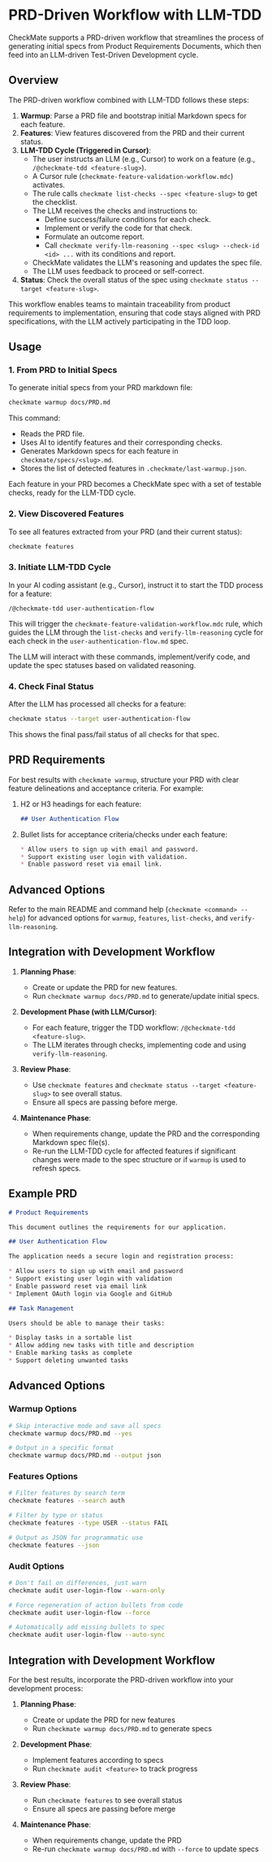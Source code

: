 # PRD-Driven Workflow with LLM-TDD

CheckMate supports a PRD-driven workflow that streamlines the process of generating initial specs from Product Requirements Documents, which then feed into an LLM-driven Test-Driven Development cycle.

## Overview

The PRD-driven workflow combined with LLM-TDD follows these steps:

1.  **Warmup**: Parse a PRD file and bootstrap initial Markdown specs for each feature.
2.  **Features**: View features discovered from the PRD and their current status.
3.  **LLM-TDD Cycle (Triggered in Cursor)**:
    *   The user instructs an LLM (e.g., Cursor) to work on a feature (e.g., `/@checkmate-tdd <feature-slug>`).
    *   A Cursor rule (`checkmate-feature-validation-workflow.mdc`) activates.
    *   The rule calls `checkmate list-checks --spec <feature-slug>` to get the checklist.
    *   The LLM receives the checks and instructions to:
        *   Define success/failure conditions for each check.
        *   Implement or verify the code for that check.
        *   Formulate an outcome report.
        *   Call `checkmate verify-llm-reasoning --spec <slug> --check-id <id> ...` with its conditions and report.
    *   CheckMate validates the LLM's reasoning and updates the spec file.
    *   The LLM uses feedback to proceed or self-correct.
4.  **Status**: Check the overall status of the spec using `checkmate status --target <feature-slug>`.

This workflow enables teams to maintain traceability from product requirements to implementation, ensuring that code stays aligned with PRD specifications, with the LLM actively participating in the TDD loop.

## Usage

### 1. From PRD to Initial Specs

To generate initial specs from your PRD markdown file:

```bash
checkmate warmup docs/PRD.md
```

This command:
- Reads the PRD file.
- Uses AI to identify features and their corresponding checks.
- Generates Markdown specs for each feature in `checkmate/specs/<slug>.md`.
- Stores the list of detected features in `.checkmate/last-warmup.json`.

Each feature in your PRD becomes a CheckMate spec with a set of testable checks, ready for the LLM-TDD cycle.

### 2. View Discovered Features

To see all features extracted from your PRD (and their current status):

```bash
checkmate features
```

### 3. Initiate LLM-TDD Cycle

In your AI coding assistant (e.g., Cursor), instruct it to start the TDD process for a feature:

```
/@checkmate-tdd user-authentication-flow
```

This will trigger the `checkmate-feature-validation-workflow.mdc` rule, which guides the LLM through the `list-checks` and `verify-llm-reasoning` cycle for each check in the `user-authentication-flow.md` spec.

The LLM will interact with these commands, implement/verify code, and update the spec statuses based on validated reasoning.

### 4. Check Final Status

After the LLM has processed all checks for a feature:

```bash
checkmate status --target user-authentication-flow
```

This shows the final pass/fail status of all checks for that spec.

## PRD Requirements

For best results with `checkmate warmup`, structure your PRD with clear feature delineations and acceptance criteria. For example:

1.  H2 or H3 headings for each feature:
    ```markdown
    ## User Authentication Flow
    ```

2.  Bullet lists for acceptance criteria/checks under each feature:
    ```markdown
    * Allow users to sign up with email and password.
    * Support existing user login with validation.
    * Enable password reset via email link.
    ```

## Advanced Options

Refer to the main README and command help (`checkmate <command> --help`) for advanced options for `warmup`, `features`, `list-checks`, and `verify-llm-reasoning`.

## Integration with Development Workflow

1.  **Planning Phase**:
    *   Create or update the PRD for new features.
    *   Run `checkmate warmup docs/PRD.md` to generate/update initial specs.

2.  **Development Phase (with LLM/Cursor)**:
    *   For each feature, trigger the TDD workflow: `/@checkmate-tdd <feature-slug>`.
    *   The LLM iterates through checks, implementing code and using `verify-llm-reasoning`.

3.  **Review Phase**:
    *   Use `checkmate features` and `checkmate status --target <feature-slug>` to see overall status.
    *   Ensure all specs are passing before merge.

4.  **Maintenance Phase**:
    *   When requirements change, update the PRD and the corresponding Markdown spec file(s).
    *   Re-run the LLM-TDD cycle for affected features if significant changes were made to the spec structure or if `warmup` is used to refresh specs.

## Example PRD

```markdown
# Product Requirements

This document outlines the requirements for our application.

## User Authentication Flow

The application needs a secure login and registration process:

* Allow users to sign up with email and password
* Support existing user login with validation
* Enable password reset via email link
* Implement OAuth login via Google and GitHub

## Task Management

Users should be able to manage their tasks:

* Display tasks in a sortable list
* Allow adding new tasks with title and description
* Enable marking tasks as complete
* Support deleting unwanted tasks
```

## Advanced Options

### Warmup Options

```bash
# Skip interactive mode and save all specs
checkmate warmup docs/PRD.md --yes

# Output in a specific format
checkmate warmup docs/PRD.md --output json
```

### Features Options

```bash
# Filter features by search term
checkmate features --search auth

# Filter by type or status
checkmate features --type USER --status FAIL

# Output as JSON for programmatic use
checkmate features --json
```

### Audit Options

```bash
# Don't fail on differences, just warn
checkmate audit user-login-flow --warn-only

# Force regeneration of action bullets from code
checkmate audit user-login-flow --force

# Automatically add missing bullets to spec
checkmate audit user-login-flow --auto-sync
```

## Integration with Development Workflow

For the best results, incorporate the PRD-driven workflow into your development process:

1. **Planning Phase**:
   - Create or update the PRD for new features
   - Run `checkmate warmup docs/PRD.md` to generate specs

2. **Development Phase**:
   - Implement features according to specs
   - Run `checkmate audit <feature>` to track progress

3. **Review Phase**:
   - Run `checkmate features` to see overall status
   - Ensure all specs are passing before merge

4. **Maintenance Phase**:
   - When requirements change, update the PRD
   - Re-run `checkmate warmup docs/PRD.md` with `--force` to update specs 